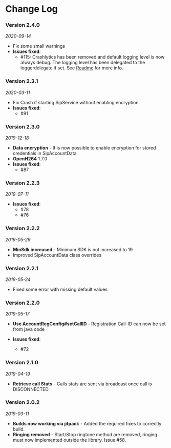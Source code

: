 Change Log
==========

### Version 2.4.0

_2020-09-14_
 * Fix some small warnings
 * **Issues fixed**:
   + #115: Crashlytics has been removed and default logging level is now always debug. The logging level has been delegated to the loggerdelegate if set. See [Readme](README.md) for more info.

### Version 2.3.1

_2020-03-11_
 * Fix Crash if starting SipService without enabling encryption
 * **Issues fixed**:
   + #91

### Version 2.3.0

_2019-12-18_

 * **Data encryption** - It is now possible to enable encryption for stored credentials in SipAccountData
 * **OpenH264** 1.7.0
 * **Issues fixed**:
   + #87

### Version 2.2.3

_2019-07-11_

 * **Issues fixed**:
   + #78
   + #76

### Version 2.2.2

_2019-05-29_

 * **MinSdk increased** - Minimum SDK is not increased to 19
 * Improved SipAccountData class overrides

### Version 2.2.1

_2019-05-24_

 * Fixed some error with missing default values

### Version 2.2.0

_2019-05-17_

 * **Use AccountRegConfig#setCallID** - Registration Call-ID can now be set from java code
 
 * **Issues fixed**:
   + #72

### Version 2.1.0

_2019-04-19_

 * **Retrieve call Stats** - Calls stats are sent via broadcast once call is DISCONNECTED

### Version 2.0.2

_2019-03-11_

 *  **Builds now working via jitpack** - Added the required fixes to correctly build.
 *  **Ringing removed** - Start/Stop ringtone method are removed, ringing must now implemented outside the library. Issue #58.
